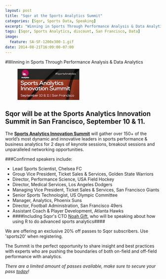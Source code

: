 ```yaml
---
layout: post
title: "Sqor at the Sports Analytics Summit"
categories: [Sqor, Sports Data, Speaking]
excerpt: "Winning in Sports Through Performance Analysis & Data Analytics"
tags: [Sqor, Sports Analytics, discount, San Francisco, Data]
image:
  feature: SA-SF-1200x300-1.gif
date: 2014-08-21T16:09:00-07:00
---
```


#Winning in Sports Through Performance Analysis & Data Analytics

<figure class="half">
    <a href="/images/Sports-Analytics-SF.png"><img src="/images/Sports-Analytics-SF.png"></a>
</figure>


## Sqor will be at the Sports Analytics Innovation Summit in San Francisco, September 10 & 11.


The **[Sports Analytics Innovation Summit](http://bit.ly/1e0y46M)** will gather over 150+ of the world’s most dynamic and innovative leaders in sports performance & business analytics for 2 days of keynote sessions, breakout sessions and unparalleled networking opportunities.
 
###Confirmed speakers include:

 - Lead Sports Scientist, Chelsea FC
 - Group Vice President, Ticket Sales & Services, Golden State Warriors
 - Director, Performance Science, USA Field Hockey
 - Director, Medical Services, Los Angeles Dodgers
 - Managing Vice President, Ticket Sales & Services, San Francisco Giants
 - Senior Sports Technologist, US Olympic Committee 
 - Manager, Analytics, Phoenix Suns
 - Director, Football Administration, San Francisco 49ers 
 - Assistant Coach & Player Development, Atlanta Hawks
  - ####Including Sqor's CTO [Noah Gift](https://sqor.com/users/37857), who will be speaking about how using R to do advanced sports analytics####

We are offering an exclusive 20% off passes to Sqor subscribers. Use 'sports20' when registering.

The Summit is the perfect opportunity to share insight and best practices with experts who are pushing the boundaries of both on-field and off-field performance with analytics.

*There are a limited amount of passes available, make sure to secure your pass [today](http://bit.ly/1pZkOr2)!*
